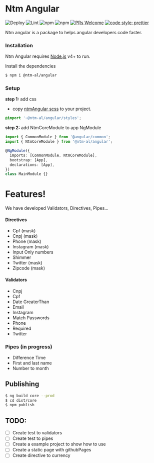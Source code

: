 # Ntm Angular

![Deploy](https://github.com/ntm-al/ntm-angular/workflows/Deploy/badge.svg)
![Lint](https://github.com/ntm-al/ntm-angular/workflows/Lint/badge.svg)
![npm](https://img.shields.io/npm/dw/@ntm-al/angular)
![npm](https://img.shields.io/npm/v/@ntm-al/angular)
[![PRs Welcome](https://img.shields.io/badge/PRs-welcome-brightgreen.svg?style=flat-square)](https://github.com/ntm-al/ntm-angular/compare)
[![code style: prettier](https://img.shields.io/badge/code_style-prettier-ff69b4.svg?style=flat-square)](https://github.com/prettier/prettier)

Ntm angular is a package to helps angular developers code faster.

### Installation

Ntm Angular requires [Node.js](https://nodejs.org/) v4+ to run.

Install the dependencies

```bash
$ npm i @ntm-al/angular
```

### Setup

**step 1:** add css

- copy [ntmAngular scss](/projects/core/styles.scss) to your project.

```scss
@import '~@ntm-al/angular/styles';
```

**step 2:** add NtmCoreModule to app NgModule

```typescript
import { CommonModule } from '@angular/common';
import { NtmCoreModule } from '@ntm-al/angular';

@NgModule({
  imports: [CommonModule, NtmCoreModule],
  bootstrap: [App],
  declarations: [App],
})
class MainModule {}
```

# Features!

We have developed Validators, Directives, Pipes...

#### Directives

- Cpf (mask)
- Cnpj (mask)
- Phone (mask)
- Instagram (mask)
- Input Only numbers
- Shimmer
- Twitter (mask)
- Zipcode (mask)

#### Validators

- Cnpj
- Cpf
- Date GreaterThan
- Email
- Instagram
- Match Passwords
- Phone
- Required
- Twitter

### Pipes (in progress)

- Difference Time
- First and last name
- Number to month

## Publishing

```bash
$ ng build core --prod
$ cd dist/core
$ npm publish
```

## TODO:

- [ ] Create test to validators
- [ ] Create test to pipes
- [ ] Create a example project to show how to use
- [ ] Create a static page with githubPages
- [ ] Create directive to currency
